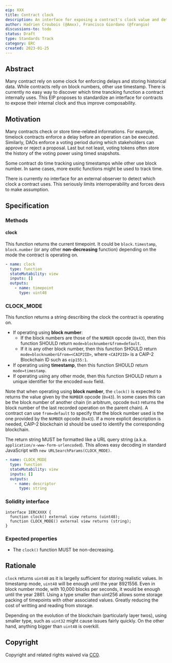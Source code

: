 ```yaml
---
eip: XXX
title: Contract clock
description: An interface for exposing a contract's clock value and details
author: Hadrien Croubois (@Amxx), Francisco Giordano (@frangio)
discussions-to: todo
status: Draft
type: Standards Track
category: ERC
created: 2023-01-25
---
```


## Abstract

Many contract rely on some clock for enforcing delays and storing historical data. While contracts relly on block numbers, other use timestamp. There is currently no easy way to discover which time trancking function a contract internally uses. This EIP proposes to standardize an interface for contracts to expose their internal clock and thus improve composability.

## Motivation

Many contracts check or store time-related informations. For example, timelock contracts enforce a delay before an operation can be executed. Similarly, DAOs enforce a voting period during which stakeholders can approve or reject a proposal. Last but not least, voting tokens often store the history of the voting power using timed snapshots.

Some contract do time tracking using timestamps while other use block number. In same cases, more exotic functions might be used to track time.

There is currently no interface for an external observer to detect which clock a contract uses. This seriously limits interroperability and forces devs to make assumption.

## Specification

### Methods

#### clock

This function returns the current timepoint. It could be `block.timestamp`, `block.number` (or any other **non-decreasing** function) depending on the mode the contract is operating on.

```yaml
- name: clock
  type: function
  stateMutability: view
  inputs: []
  outputs:
    - name: timepoint
      type: uint48
```

### CLOCK_MODE

This function returns a string describing the clock the contract is operating on.

- If operating using **block number**:
  - If the block numbers are those of the `NUMBER` opcode (`0x43`), then this function SHOULD return `mode=blocknumber&from=default`.
  - If it is any other block number, then this function SHOULD return `mode=blocknumber&from=<CAIP2ID>`, where `<CAIP2ID>` is a CAIP-2 Blockchain ID such as `eip155:1`.
- If operating using **timestamp**, then this function SHOULD return `mode=timestamp`.
- If operating using any other mode, then this function SHOULD return a unique identifier for the encoded `mode` field.

Note that when operating using **block number**, the `clock()` is expected to returns the value given by the `NUMBER` opcode (`0x43`). In some cases this can be the block number of another chain (in arbitrum, opcode `0x43` returns the block number of the last recorded operation on the parent chain). A contract can use `from=default` to specify that the block number used is the one provided by the `NUMBER` opcode (`0x43`). If a more explicit description is needed, CAIP-2 blockchain id should be used to identify the corresponding blockchain.

The return string MUST be formatted like a URL query string (a.k.a. `application/x-www-form-urlencoded`). This allows easy decoding in standard JavaScript with `new URLSearchParams(CLOCK_MODE)`.

```yaml
- name: CLOCK_MODE
  type: function
  stateMutability: view
  inputs: []
  outputs:
    - name: descriptor
      type: string
```

### Solidity interface

```sol
interface IERCXXXX {
  function clock() external view returns (uint48);
  function CLOCK_MODE() external view returns (string);
}
```

### Expected properties

- The `clock()` function MUST be non-decreasing.

## Rationale

`clock` returns `uint48` as it is largelly sufficient for storing realistic values. In timestamp mode, `uint48` will be enough until the year 8921556. Even in block number mode, with 10,000 blocks per seconds, it would be enough until the year 2861. Using a type smaller than uint256 allows some storage packing of timepoints with other associated values. Greatly reducing the cost of writting and reading from storage.

Depending on the evolution of the blockchain (particularly layer twos), using smaller type, such as `uint32` might cause issues fairly quickly. On the other hand, anything bigger than `uint48` is overkill.

## Copyright

Copyright and related rights waived via [CC0](../LICENSE.md).
